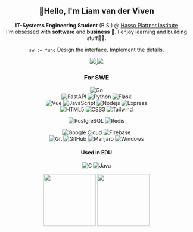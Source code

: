 <h2 align="center">👋Hello, I'm Liam van der Viven</h2>
<p align="center">
<strong>IT-Systems Engineering Student</strong> (B.S.) @ <a href="https://hpi.de">Hasso Plattner Institute</a> <br> 
I'm obsessed with <strong>software</strong> and <strong>business</strong> 🚀. I enjoy learning and building stuff👨‍💻.
</p>

<div align="center">
    <p>
        <code>sw := func</code>
    Design the interface. Implement the details.
    </p>
    <a href="https://www.linkedin.com/in/liam-van-der-viven-291837204/">
        <img src="https://img.shields.io/badge/-liamvdv-blue?style=flat-square&logo=Linkedin&logoColor=white&https://www.linkedin.com/in/liam-van-der-viven-291837204/" />
    </a>
    <a href="mailto:liam.vanderviven@gmx.de">
        <img src="https://img.shields.io/badge/-liam.vanderviven@gmx.de-gray?style=flat-square&logo=email&logoColor=white&link=mailto:liam.vanderviven@gmx.de" />
    </a>
    <br>

### For SWE
![Go](https://img.shields.io/badge/-Go-white?style=flat-square&logo=go)  
![FastAPI](https://img.shields.io/badge/-FastAPI-black?style=flat-square&logo=fastapi)
![Python](https://img.shields.io/badge/-Python-white?style=flat-square&logo=python)
![Flask](https://img.shields.io/badge/-Flask-black?style=flat-square&logo=flask)  
![Vue](https://img.shields.io/badge/-Vue-black?style=flat-square&logo=vuedotjs)
![JavaScript](https://img.shields.io/badge/-JavaScript-white?style=flat-square&logo=javascript)
![Nodejs](https://img.shields.io/badge/-Nodejs-white?style=flat-square&logo=Node.js)
![Express](https://img.shields.io/badge/-Express-black?style=flat-square&logo=express)  
![HTML5](https://img.shields.io/badge/-HTML5-black?style=flat-square&logo=html5)
![CSS3](https://img.shields.io/badge/-CSS3-black?style=flat-square&logo=css3&logoColor=blue)
![Tailwind](https://img.shields.io/badge/-Tailwind%20CSS-black?style=flat-square&logo=tailwindcss) 

![PostgreSQL](https://img.shields.io/badge/-PostgreSQL-black?style=flat-square&logo=postgresql)
![Redis](https://img.shields.io/badge/-Redis-black?style=flat-square&logo=Redis)

![Google Cloud](https://img.shields.io/badge/Google%20Cloud-black?style=flat-square&logo=google-cloud)
![Firebase](https://img.shields.io/badge/Firebase-black?style=flat-square&logo=firebase)  
![Git](https://img.shields.io/badge/-Git-black?style=flat-square&logo=git)
![GitHub](https://img.shields.io/badge/-GitHub-black?style=flat-square&logo=github)
![Manjaro](https://img.shields.io/badge/-Linux-black?style=flat-square&logo=archlinux)
![Windows](https://img.shields.io/badge/Windows-black?style=flat-square&logo=windows)

#### Used in EDU
![C](https://img.shields.io/badge/-C-white?style=flat-square&logo=c)
![Java](https://img.shields.io/badge/-Java-white?style=flat-square&logo=java&logoColor=red)

<img height="140em" src="https://github-readme-stats.vercel.app/api?username=liamvdv&count_private=true&show_icons=true&include_all_commits=true" />
<img height="140em" src="https://github-readme-stats.vercel.app/api/top-langs/?username=liamvdv&layout=compact" />
</div>
